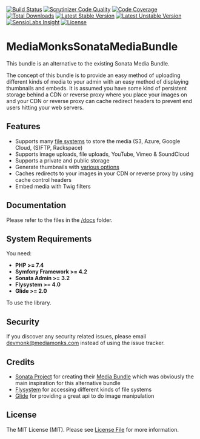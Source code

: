 [![Build Status](https://travis-ci.org/mediamonks/symfony-sonata-media-bundle.svg?branch=master)](https://travis-ci.org/mediamonks/symfony-sonata-media-bundle)
[![Scrutinizer Code Quality](https://scrutinizer-ci.com/g/mediamonks/symfony-sonata-media-bundle/badges/quality-score.png?b=master)](https://scrutinizer-ci.com/g/mediamonks/symfony-sonata-media-bundle/?branch=master)
[![Code Coverage](https://scrutinizer-ci.com/g/mediamonks/symfony-sonata-media-bundle/badges/coverage.png?b=master)](https://scrutinizer-ci.com/g/mediamonks/symfony-sonata-media-bundle/?branch=master)
[![Total Downloads](https://poser.pugx.org/mediamonks/sonata-media-bundle/downloads)](https://packagist.org/packages/mediamonks/sonata-media-bundle)
[![Latest Stable Version](https://poser.pugx.org/mediamonks/sonata-media-bundle/v/stable)](https://packagist.org/packages/mediamonks/sonata-media-bundle)
[![Latest Unstable Version](https://poser.pugx.org/mediamonks/sonata-media-bundle/v/unstable)](https://packagist.org/packages/mediamonks/sonata-media-bundle)
[![SensioLabs Insight](https://img.shields.io/sensiolabs/i/3840ec2c-d443-4f15-a786-d9206614fe1d.svg)](https://insight.sensiolabs.com/projects/3840ec2c-d443-4f15-a786-d9206614fe1d)
[![License](https://poser.pugx.org/mediamonks/sonata-media-bundle/license)](https://packagist.org/packages/mediamonks/sonata-media-bundle)

# MediaMonksSonataMediaBundle

This bundle is an alternative to the existing Sonata Media Bundle.

The concept of this bundle is to provide an easy method of uploading different kinds of media to your admin with an easy
method of displaying thumbnails and embeds. It is assumed you have some kind of persistent storage behind a CDN or reverse 
proxy where you place your images on and your CDN or reverse proxy can cache redirect headers to prevent end users hitting
your web servers.

## Features

- Supports many [file systems](https://flysystem.thephpleague.com/) to store the media (S3, Azure, Google Cloud, (S)FTP, Rackspace)
- Supports image uploads, file uploads, YouTube, Vimeo & SoundCloud
- Supports a private and public storage
- Generate thumbnails with [various options](http://glide.thephpleague.com/1.0/api/quick-reference/)
- Caches redirects to your images in your CDN or reverse proxy by using cache control headers
- Embed media with Twig filters

## Documentation

Please refer to the files in the [/docs](/docs) folder.

## System Requirements

You need:

- **PHP >= 7.4**
- **Symfony Framework >= 4.2**
- **Sonata Admin >= 3.2**
- **Flysystem >= 4.0**
- **Glide >= 2.0**

To use the library.

## Security

If you discover any security related issues, please email devmonk@mediamonks.com instead of using the issue tracker.

## Credits

- [Sonata Project](https://sonata-project.org/) for creating their [Media Bundle](https://github.com/sonata-project/SonataMediaBundle) which was obviously the main inspiration for this alternative bundle
- [Flysystem](https://flysystem.thephpleague.com/) for accessing different kinds of file systems
- [Glide](http://glide.thephpleague.com/) for providing a great api to do image manipulation

## License

The MIT License (MIT). Please see [License File](LICENSE) for more information.

